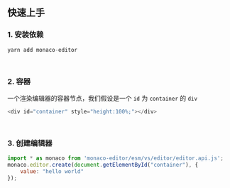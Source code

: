 ## 快速上手
### 1. 安装依赖
```js
yarn add monaco-editor
```
<div style="margin-bottom: 50px"></div>

### 2. 容器
一个渲染编辑器的容器节点，我们假设是一个 `id` 为 `container` 的 `div`
```js
<div id="container" style="height:100%;"></div>
```
<div style="margin-bottom: 50px"></div>

### 3. 创建编辑器
```js
import * as monaco from 'monaco-editor/esm/vs/editor/editor.api.js';
monaco.editor.create(document.getElementById("container"), {
	value: "hello world"
});
```